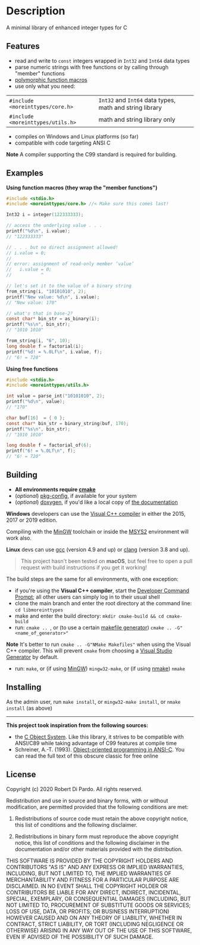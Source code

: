 Description
===========
A minimal library of enhanced integer types for C

Features
--------
- read and write to `const` integers wrapped in `Int32` and `Int64` data types
- parse numeric strings with free functions or by calling through "member" functions
- [polymorphic function macros][]
- use only what you need:

<table>
  <tr>
    <td><code>#include &lt;moreinttypes/core.h&gt;</code></td>
    <td><code>Int32</code> and <code>Int64</code> data types, math and string library </td>
  </tr>
  <tr>
    <td><code>#include &lt;moreinttypes/utils.h&gt;</code></td>
    <td>math and string library only </td>
  </tr>
</table>

- compiles on Windows and Linux platforms (so far)
- compatible with code targeting ANSI C

 **Note**
 A compiler supporting the C99 standard is required for building.

Examples
--------
**Using function macros (they wrap the "member functions")**
```c
#include <stdio.h>
#include <moreinttypes/core.h> //< Make sure this comes last!

Int32 i = integer(122333333);

// access the underlying value . . .
printf("%d\n", i.value);
// "122333333"

// . . . but no direct assignment allowed!
// i.value = 0;
//
// error: assignment of read-only member ‘value’
//   i.value = 0;
//           ^

// let's set it to the value of a binary string
from_string(i, "10101010", 2);
printf("New value: %d\n", i.value);
// "New value: 170"

// what's that in base-2?
const char* bin_str = as_binary(i);
printf("%s\n", bin_str);
// "1010 1010"

from_string(i, "6", 10);
long double f = factorial(i);
printf("%d! = %.0Lf\n", i.value, f);
// "6! = 720"
```

**Using free functions**
```c
#include <stdio.h>
#include <moreinttypes/utils.h>

int value = parse_int("10101010", 2);
printf("%d\n", value);
// "170"

char buf[16]  = { 0 };
const char* bin_str = binary_string(buf, 170);
printf("%s\n", bin_str);
// "1010 1010"

long double f = factorial_of(6);
printf("6! = %.0Lf\n", f);
// "6! = 720"
```

Building
--------
- **All environments require [cmake](https://cmake.org)**
- (_optional_) [pkg-config](https://packages.debian.org/sid/pkg-config), if available for your system
- (_optional_) [doxygen](https://www.doxygen.nl/index.html), if you'd like a local copy of [the documentation][]

**Windows** developers can use the [Visual C++ compiler][] in either the 2015, 2017 or 2019 edition.

Compiling with the [MinGW][] toolchain or inside the [MSYS2][] environment will work also.

**Linux** devs can use [gcc][] (version 4.9 and up) or [clang][] (version 3.8 and up).

> This project hasn't been tested on **macOS**, but feel free to open a pull request with build instructions if you get it working!

The build steps are the same for all environments, with one exception:

- if you're using the **Visual C++ compiler**, start the [Developer Command Prompt][]; all other users can simply log in to their usual shell
- clone the main branch and enter the root directory at the command line: `cd libmoreinttypes`
- make and enter the build directory: `mkdir cmake-build && cd cmake-build`
- run: `cmake .. `, or (to use a certain [makefile generator][]) `cmake .. -G"<name_of_generator>"`

**Note**
It's better to run `cmake .. -G"NMake Makefiles"` when using the Visual C++ compiler.
This will prevent `cmake` from choosing a [Visual Studio Generator][] by default.

- run: `make`, or (if using [MinGW][]) `mingw32-make`, or (if using [nmake][]) `nmake`

Installing
----------
As the admin user, run `make install`, or `mingw32-make install`, or `nmake install` (as above)

---
**This project took inspiration from the following sources:**
- the [C Object System](https://github.com/CObjectSystem/COS). Like this library, it strives to be compatible with ANSI/C89 while taking advantage of C99 features at compile time
- Schreiner, A.-T. (1993). [Object-oriented programming
  in ANSI-C](https://www.cs.rit.edu/~ats/books/ooc.pdf). You can read the full text of this obscure classic for free online

License
-------
Copyright (c) 2020 Robert Di Pardo. All rights reserved.

Redistribution and use in source and binary forms, with or without modification,
are permitted provided that the following conditions are met:

1. Redistributions of source code must retain the above copyright notice,
this list of conditions and the following disclaimer.

2. Redistributions in binary form must reproduce the above copyright notice,
this list of conditions and the following disclaimer in the documentation
and/or other materials provided with the distribution.

THIS SOFTWARE IS PROVIDED BY THE COPYRIGHT HOLDERS AND CONTRIBUTORS "AS IS"
AND ANY EXPRESS OR IMPLIED WARRANTIES, INCLUDING, BUT NOT LIMITED TO, THE
IMPLIED WARRANTIES OF MERCHANTABILITY AND FITNESS FOR A PARTICULAR PURPOSE
ARE DISCLAIMED. IN NO EVENT SHALL THE COPYRIGHT HOLDER OR CONTRIBUTORS BE
LIABLE FOR ANY DIRECT, INDIRECT, INCIDENTAL, SPECIAL, EXEMPLARY, OR CONSEQUENTIAL
DAMAGES (INCLUDING, BUT NOT LIMITED TO, PROCUREMENT OF SUBSTITUTE GOODS OR
SERVICES; LOSS OF USE, DATA, OR PROFITS; OR BUSINESS INTERRUPTION) HOWEVER
CAUSED AND ON ANY THEORY OF LIABILITY, WHETHER IN CONTRACT, STRICT LIABILITY,
OR TORT (INCLUDING NEGLIGENCE OR OTHERWISE) ARISING IN ANY WAY OUT OF THE
USE OF THIS SOFTWARE, EVEN IF ADVISED OF THE POSSIBILITY OF SUCH DAMAGE.


[Visual C++ compiler]: https://docs.microsoft.com/en-us/cpp/build/vscpp-step-0-installation?view=vs-2019
[Developer Command Prompt]: https://docs.microsoft.com/en-us/dotnet/framework/tools/developer-command-prompt-for-vs
[MSYS2]: https://cmake.org/cmake/help/latest/generator/MSYS%20Makefiles.html#generator:MSYS%20Makefiles
[MinGW]: https://cmake.org/cmake/help/latest/generator/MinGW%20Makefiles.html
[nmake]: https://docs.microsoft.com/en-us/cpp/build/reference/running-nmake?view=msvc-160
[gcc]: https://gcc.gnu.org
[clang]: https://clang.llvm.org
[makefile generator]: https://cmake.org/cmake/help/latest/manual/cmake-generators.7.html#makefile-generators
[Visual Studio Generator]: https://cmake.org/cmake/help/latest/generator/Visual%20Studio%2014%202015.html
[the documentation]: https://rdipardo.github.io/libmoreinttypes
[polymorphic function macros]: https://rdipardo.github.io/libmoreinttypes/d2/d46/group__int__fn__wrappers.html

